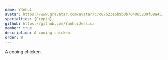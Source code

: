 ```yaml
---
name: Y4nhu1
avatar: https://www.gravatar.com/avatar/c7c87623e6b9b0b704065239f08a451b?d=identicon&s=256
specialties: [Crypto]
github: https://github.com/YanhuiJessica
member: true
description: A cooing chicken.
order: 8
---
```


A cooing chicken.
